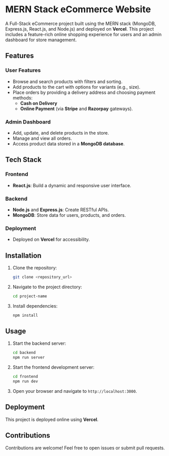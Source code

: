# MERN Stack eCommerce Website  

A Full-Stack eCommerce project built using the MERN stack (MongoDB, Express.js, React.js, and Node.js) and deployed on **Vercel**. This project includes a feature-rich online shopping experience for users and an admin dashboard for store management.  

## Features  

### User Features  
- Browse and search products with filters and sorting.  
- Add products to the cart with options for variants (e.g., size).  
- Place orders by providing a delivery address and choosing payment methods:  
  - **Cash on Delivery**  
  - **Online Payment** (via **Stripe** and **Razorpay** gateways).  

### Admin Dashboard  
- Add, update, and delete products in the store.  
- Manage and view all orders.  
- Access product data stored in a **MongoDB database**.  

## Tech Stack  

### Frontend  
- **React.js**: Build a dynamic and responsive user interface.  

### Backend  
- **Node.js** and **Express.js**: Create RESTful APIs.  
- **MongoDB**: Store data for users, products, and orders.  

### Deployment  
- Deployed on **Vercel** for accessibility.  

## Installation  

1. Clone the repository:  
   ```bash  
   git clone <repository_url>  
   ```  
2. Navigate to the project directory:  
   ```bash  
   cd project-name  
   ```  
3. Install dependencies:  
   ```bash  
   npm install  
   ```  

## Usage  

1. Start the backend server:  
   ```bash  
   cd backend  
   npm run server 
   ```  
2. Start the frontend development server:  
   ```bash  
   cd frontend  
   npm run dev 
   ```  
3. Open your browser and navigate to `http://localhost:3000`.  

## Deployment  
This project is deployed online using **Vercel**.  

## Contributions  
Contributions are welcome! Feel free to open issues or submit pull requests.  
